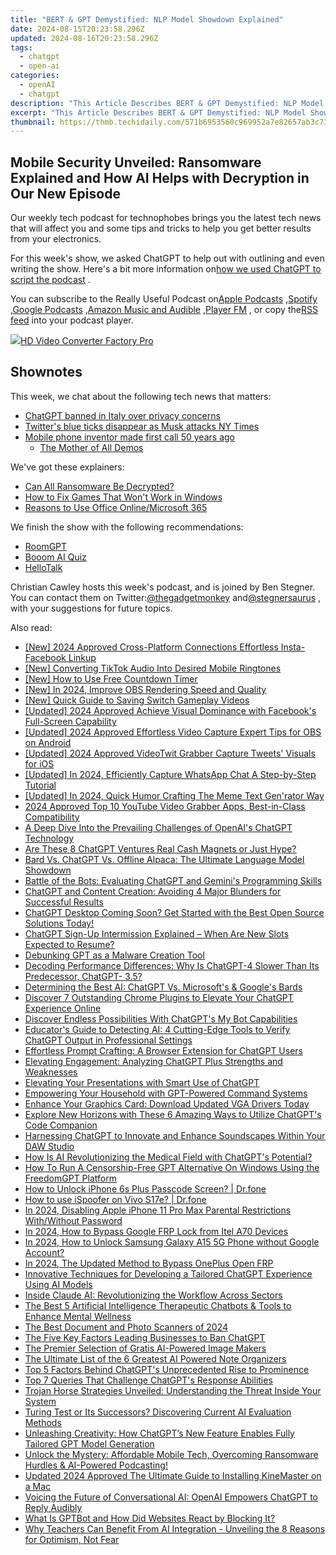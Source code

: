 ```yaml
---
title: "BERT & GPT Demystified: NLP Model Showdown Explained"
date: 2024-08-15T20:23:58.296Z
updated: 2024-08-16T20:23:58.296Z
tags:
  - chatgpt
  - open-ai
categories:
  - openAI
  - chatgpt
description: "This Article Describes BERT & GPT Demystified: NLP Model Showdown Explained"
excerpt: "This Article Describes BERT & GPT Demystified: NLP Model Showdown Explained"
thumbnail: https://thmb.techidaily.com/571b6953560c969952a7e82657ab3c73d752ed211ca4fd673ea682421459ce79.png
---
```


## Mobile Security Unveiled: Ransomware Explained and How AI Helps with Decryption in Our New Episode

 Our weekly tech podcast for technophobes brings you the latest tech news that will affect you and some tips and tricks to help you get better results from your electronics.

 For this week's show, we asked ChatGPT to help out with outlining and even writing the show. Here's a bit more information on[how we used ChatGPT to script the podcast](https://www.makeuseof.com/i-used-chatgpt-to-script-a-podcast-heres-what-happened/) .

 You can subscribe to the Really Useful Podcast on[Apple Podcasts](https://podcasts.apple.com/gb/podcast/the-really-useful-podcast/id1437847131?mt=2) ,[Spotify](https://open.spotify.com/show/283gDxLd6OTNEpRq6tN7ha) ,[Google Podcasts](https://www.google.com/podcasts?feed=aHR0cHM6Ly9hbmNob3IuZm0vcy8zMWJlNDcwL3BvZGNhc3QvcnNz) ,[Amazon Music and Audible](https://music.amazon.co.uk/podcasts/20ab73d4-5da2-46c7-a17f-dc6eb39bdb48/The-Really-Useful-Podcast) ,[Player FM](https://player.fm/series/the-really-useful-podcast-2491856) , or copy the[RSS feed](https://feeds.transistor.fm/the-really-useful-podcast) into your podcast player.

<!-- affiliate ads begin -->
<a href="https://secure.2checkout.com/order/checkout.php?PRODS=4537546&QTY=1&AFFILIATE=108875&CART=1"><img src="https://secure.avangate.com/images/merchant/4b0a0290ad7df100b77e86839989a75e/products/7_copy_2_2_hdpro.png" border="0">HD Video Converter Factory Pro</a>
<!-- affiliate ads end -->
## Shownotes

This week, we chat about the following tech news that matters:

* [ChatGPT banned in Italy over privacy concerns](https://www.bbc.co.uk/news/technology-65139406)
* [Twitter's blue ticks disappear as Musk attacks NY Times](https://www.bbc.co.uk/news/technology-65156216)
* [Mobile phone inventor made first call 50 years ago](https://www.bbc.co.uk/news/technology-65112048)  
  * [The Mother of All Demos](https://www.youtube.com/watch?v=B6rKUf9DWRI)

We've got these explainers:

* [Can All Ransomware Be Decrypted?](https://www.makeuseof.com/can-all-ransomware-be-decrypted/)
* [How to Fix Games That Won't Work in Windows](https://www.makeuseof.com/fix-games-not-working-windows/)
* [Reasons to Use Office Online/Microsoft 365](https://www.makeuseof.com/tag/dont-pay-word-5-reasons-use-office-online/)

We finish the show with the following recommendations:

* [RoomGPT](http://https://www.roomgpt.io/)
* [Booom AI Quiz](https://booom.ai/)
* [HelloTalk](https://www.hellotalk.com/?lang=en)

 Christian Cawley hosts this week's podcast, and is joined by Ben Stegner. You can contact them on Twitter:[@thegadgetmonkey](https://twitter.com/thegadgetmonkey) and[@stegnersaurus](https://twitter.com/stegnersaurus) , with your suggestions for future topics.


<ins class="adsbygoogle"
     style="display:block"
     data-ad-format="autorelaxed"
     data-ad-client="ca-pub-7571918770474297"
     data-ad-slot="1223367746"></ins>



<ins class="adsbygoogle"
     style="display:block"
     data-ad-client="ca-pub-7571918770474297"
     data-ad-slot="8358498916"
     data-ad-format="auto"
     data-full-width-responsive="true"></ins>

<span class="atpl-alsoreadstyle">Also read:</span>
<div><ul>
<li><a href="https://instagram-videos.techidaily.com/new-2024-approved-cross-platform-connections-effortless-insta-facebook-linkup/"><u>[New] 2024 Approved  Cross-Platform Connections  Effortless Insta-Facebook Linkup</u></a></li>
<li><a href="https://extra-information.techidaily.com/new-converting-tiktok-audio-into-desired-mobile-ringtones/"><u>[New] Converting TikTok Audio Into Desired Mobile Ringtones</u></a></li>
<li><a href="https://some-knowledge.techidaily.com/new-how-to-use-free-countdown-timer/"><u>[New] How to Use Free Countdown Timer</u></a></li>
<li><a href="https://digital-screen-recording.techidaily.com/new-in-2024-improve-obs-rendering-speed-and-quality/"><u>[New] In 2024, Improve OBS Rendering Speed and Quality</u></a></li>
<li><a href="https://screen-sharing-recording.techidaily.com/new-quick-guide-to-saving-switch-gameplay-videos/"><u>[New] Quick Guide to Saving Switch Gameplay Videos</u></a></li>
<li><a href="https://facebook-videos.techidaily.com/updated-2024-approved-achieve-visual-dominance-with-facebooks-full-screen-capability/"><u>[Updated] 2024 Approved  Achieve Visual Dominance with Facebook's Full-Screen Capability</u></a></li>
<li><a href="https://screen-video-capture.techidaily.com/updated-2024-approved-effortless-video-capture-expert-tips-for-obs-on-android/"><u>[Updated] 2024 Approved  Effortless Video Capture  Expert Tips for OBS on Android</u></a></li>
<li><a href="https://twitter-videos.techidaily.com/updated-2024-approved-videotwit-grabber-capture-tweets-visuals-for-ios/"><u>[Updated] 2024 Approved  VideoTwit Grabber  Capture Tweets' Visuals for iOS</u></a></li>
<li><a href="https://remote-screen-capture.techidaily.com/updated-in-2024-efficiently-capture-whatsapp-chat-a-step-by-step-tutorial/"><u>[Updated] In 2024, Efficiently Capture WhatsApp Chat  A Step-by-Step Tutorial</u></a></li>
<li><a href="https://fox-glue.techidaily.com/updated-in-2024-quick-humor-crafting-the-meme-text-genrator-way/"><u>[Updated] In 2024, Quick Humor Crafting  The Meme Text Gen'rator Way</u></a></li>
<li><a href="https://facebook-videos.techidaily.com/2024-approved-top-10-youtube-video-grabber-apps-best-in-class-compatibility/"><u>2024 Approved  Top 10 YouTube Video Grabber Apps, Best-in-Class Compatibility</u></a></li>
<li><a href="https://tech-hub.techidaily.com/a-deep-dive-into-the-prevailing-challenges-of-openais-chatgpt-technology/"><u>A Deep Dive Into the Prevailing Challenges of OpenAI's ChatGPT Technology</u></a></li>
<li><a href="https://tech-hub.techidaily.com/are-these-8-chatgpt-ventures-real-cash-magnets-or-just-hype/"><u>Are These 8 ChatGPT Ventures Real Cash Magnets or Just Hype?</u></a></li>
<li><a href="https://tech-hub.techidaily.com/bard-vs-chatgpt-vs-offline-alpaca-the-ultimate-language-model-showdown/"><u>Bard Vs. ChatGPT Vs. Offline Alpaca: The Ultimate Language Model Showdown</u></a></li>
<li><a href="https://tech-hub.techidaily.com/battle-of-the-bots-evaluating-chatgpt-and-geminis-programming-skills/"><u>Battle of the Bots: Evaluating ChatGPT and Gemini's Programming Skills</u></a></li>
<li><a href="https://tech-hub.techidaily.com/chatgpt-and-content-creation-avoiding-4-major-blunders-for-successful-results/"><u>ChatGPT and Content Creation: Avoiding 4 Major Blunders for Successful Results</u></a></li>
<li><a href="https://tech-hub.techidaily.com/chatgpt-desktop-coming-soon-get-started-with-the-best-open-source-solutions-today/"><u>ChatGPT Desktop Coming Soon? Get Started with the Best Open Source Solutions Today!</u></a></li>
<li><a href="https://tech-hub.techidaily.com/chatgpt-sign-up-intermission-explained-when-are-new-slots-expected-to-resume/"><u>ChatGPT Sign-Up Intermission Explained – When Are New Slots Expected to Resume?</u></a></li>
<li><a href="https://tech-hub.techidaily.com/debunking-gpt-as-a-malware-creation-tool/"><u>Debunking GPT as a Malware Creation Tool</u></a></li>
<li><a href="https://tech-hub.techidaily.com/decoding-performance-differences-why-is-chatgpt-4-slower-than-its-predecessor-chatgpt-35/"><u>Decoding Performance Differences: Why Is ChatGPT-4 Slower Than Its Predecessor, ChatGPT- 3.5?</u></a></li>
<li><a href="https://tech-hub.techidaily.com/determining-the-best-ai-chatgpt-vs-microsofts-and-googles-bards/"><u>Determining the Best AI: ChatGPT Vs. Microsoft's & Google's Bards</u></a></li>
<li><a href="https://tech-hub.techidaily.com/1722156253483-discover-7-outstanding-chrome-plugins-to-elevate-your-chatgpt-experience-online/"><u>Discover 7 Outstanding Chrome Plugins to Elevate Your ChatGPT Experience Online</u></a></li>
<li><a href="https://tech-hub.techidaily.com/discover-endless-possibilities-with-chatgpts-my-bot-capabilities/"><u>Discover Endless Possibilities With ChatGPT's My Bot Capabilities</u></a></li>
<li><a href="https://tech-hub.techidaily.com/educators-guide-to-detecting-ai-4-cutting-edge-tools-to-verify-chatgpt-output-in-professional-settings/"><u>Educator's Guide to Detecting AI: 4 Cutting-Edge Tools to Verify ChatGPT Output in Professional Settings</u></a></li>
<li><a href="https://tech-hub.techidaily.com/effortless-prompt-crafting-a-browser-extension-for-chatgpt-users/"><u>Effortless Prompt Crafting: A Browser Extension for ChatGPT Users</u></a></li>
<li><a href="https://tech-hub.techidaily.com/elevating-engagement-analyzing-chatgpt-plus-strengths-and-weaknesses/"><u>Elevating Engagement: Analyzing ChatGPT Plus Strengths and Weaknesses</u></a></li>
<li><a href="https://tech-hub.techidaily.com/elevating-your-presentations-with-smart-use-of-chatgpt/"><u>Elevating Your Presentations with Smart Use of ChatGPT</u></a></li>
<li><a href="https://tech-hub.techidaily.com/empowering-your-household-with-gpt-powered-command-systems/"><u>Empowering Your Household with GPT-Powered Command Systems</u></a></li>
<li><a href="https://win-amazing.techidaily.com/enhance-your-graphics-card-download-updated-vga-drivers-today/"><u>Enhance Your Graphics Card: Download Updated VGA Drivers Today</u></a></li>
<li><a href="https://tech-hub.techidaily.com/explore-new-horizons-with-these-6-amazing-ways-to-utilize-chatgpts-code-companion/"><u>Explore New Horizons with These 6 Amazing Ways to Utilize ChatGPT's Code Companion</u></a></li>
<li><a href="https://tech-hub.techidaily.com/harnessing-chatgpt-to-innovate-and-enhance-soundscapes-within-your-daw-studio/"><u>Harnessing ChatGPT to Innovate and Enhance Soundscapes Within Your DAW Studio</u></a></li>
<li><a href="https://tech-hub.techidaily.com/how-is-ai-revolutionizing-the-medical-field-with-chatgpts-potential/"><u>How Is AI Revolutionizing the Medical Field with ChatGPT's Potential?</u></a></li>
<li><a href="https://tech-hub.techidaily.com/how-to-run-a-censorship-free-gpt-alternative-on-windows-using-the-freedomgpt-platform/"><u>How To Run A Censorship-Free GPT Alternative On Windows Using the FreedomGPT Platform</u></a></li>
<li><a href="https://iphone-unlock.techidaily.com/how-to-unlock-iphone-6s-plus-passcode-screen-drfone-by-drfone-ios/"><u>How to Unlock iPhone 6s Plus Passcode Screen? | Dr.fone</u></a></li>
<li><a href="https://change-location.techidaily.com/how-to-use-ispoofer-on-vivo-s17e-drfone-by-drfone-virtual-android/"><u>How to use iSpoofer on Vivo S17e? | Dr.fone</u></a></li>
<li><a href="https://ios-unlock.techidaily.com/in-2024-disabling-apple-iphone-11-pro-max-parental-restrictions-withwithout-password-by-drfone-ios/"><u>In 2024, Disabling Apple iPhone 11 Pro Max Parental Restrictions With/Without Password</u></a></li>
<li><a href="https://bypass-frp.techidaily.com/in-2024-how-to-bypass-google-frp-lock-from-itel-a70-devices-by-drfone-android/"><u>In 2024, How to Bypass Google FRP Lock from Itel A70 Devices</u></a></li>
<li><a href="https://android-unlock.techidaily.com/in-2024-how-to-unlock-samsung-galaxy-a15-5g-phone-without-google-account-by-drfone-android/"><u>In 2024, How to Unlock Samsung Galaxy A15 5G Phone without Google Account?</u></a></li>
<li><a href="https://android-frp.techidaily.com/in-2024-the-updated-method-to-bypass-oneplus-open-frp-by-drfone-android/"><u>In 2024, The Updated Method to Bypass OnePlus Open FRP</u></a></li>
<li><a href="https://tech-hub.techidaily.com/innovative-techniques-for-developing-a-tailored-chatgpt-experience-using-ai-models/"><u>Innovative Techniques for Developing a Tailored ChatGPT Experience Using AI Models</u></a></li>
<li><a href="https://tech-hub.techidaily.com/inside-claude-ai-revolutionizing-the-workflow-across-sectors/"><u>Inside Claude AI: Revolutionizing the Workflow Across Sectors</u></a></li>
<li><a href="https://tech-hub.techidaily.com/the-best-5-artificial-intelligence-therapeutic-chatbots-and-tools-to-enhance-mental-wellness/"><u>The Best 5 Artificial Intelligence Therapeutic Chatbots & Tools to Enhance Mental Wellness</u></a></li>
<li><a href="https://buynow-info.techidaily.com/the-best-document-and-photo-scanners-of-2024/"><u>The Best Document and Photo Scanners of 2024</u></a></li>
<li><a href="https://tech-hub.techidaily.com/the-five-key-factors-leading-businesses-to-ban-chatgpt/"><u>The Five Key Factors Leading Businesses to Ban ChatGPT</u></a></li>
<li><a href="https://tech-hub.techidaily.com/the-premier-selection-of-gratis-ai-powered-image-makers/"><u>The Premier Selection of Gratis AI-Powered Image Makers</u></a></li>
<li><a href="https://tech-hub.techidaily.com/the-ultimate-list-of-the-6-greatest-ai-powered-note-organizers/"><u>The Ultimate List of the 6 Greatest AI Powered Note Organizers</u></a></li>
<li><a href="https://tech-hub.techidaily.com/top-5-factors-behind-chatgpts-unprecedented-rise-to-prominence/"><u>Top 5 Factors Behind ChatGPT's Unprecedented Rise to Prominence</u></a></li>
<li><a href="https://tech-hub.techidaily.com/top-7-queries-that-challenge-chatgpts-response-abilities/"><u>Top 7 Queries That Challenge ChatGPT's Response Abilities</u></a></li>
<li><a href="https://tech-hub.techidaily.com/trojan-horse-strategies-unveiled-understanding-the-threat-inside-your-system/"><u>Trojan Horse Strategies Unveiled: Understanding the Threat Inside Your System</u></a></li>
<li><a href="https://tech-hub.techidaily.com/turing-test-or-its-successors-discovering-current-ai-evaluation-methods/"><u>Turing Test or Its Successors? Discovering Current AI Evaluation Methods</u></a></li>
<li><a href="https://tech-hub.techidaily.com/unleashing-creativity-how-chatgpts-new-feature-enables-fully-tailored-gpt-model-generation/"><u>Unleashing Creativity: How ChatGPT’s New Feature Enables Fully Tailored GPT Model Generation</u></a></li>
<li><a href="https://tech-hub.techidaily.com/unlock-the-mystery-affordable-mobile-tech-overcoming-ransomware-hurdles-and-ai-powered-podcasting/"><u>Unlock the Mystery: Affordable Mobile Tech, Overcoming Ransomware Hurdles & AI-Powered Podcasting!</u></a></li>
<li><a href="https://video-creation-software.techidaily.com/updated-2024-approved-the-ultimate-guide-to-installing-kinemaster-on-a-mac/"><u>Updated 2024 Approved The Ultimate Guide to Installing KineMaster on a Mac</u></a></li>
<li><a href="https://tech-hub.techidaily.com/voicing-the-future-of-conversational-ai-openai-empowers-chatgpt-to-reply-audibly/"><u>Voicing the Future of Conversational AI: OpenAI Empowers ChatGPT to Reply Audibly</u></a></li>
<li><a href="https://tech-hub.techidaily.com/what-is-gptbot-and-how-did-websites-react-by-blocking-it/"><u>What Is GPTBot and How Did Websites React by Blocking It?</u></a></li>
<li><a href="https://tech-hub.techidaily.com/why-teachers-can-benefit-from-ai-integration-unveiling-the-8-reasons-for-optimism-not-fear/"><u>Why Teachers Can Benefit From AI Integration - Unveiling the 8 Reasons for Optimism, Not Fear</u></a></li>
</ul></div>
